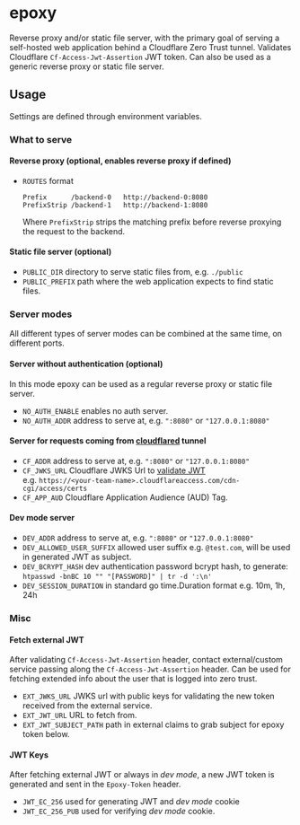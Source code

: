 # epoxy
Reverse proxy and/or static file server, with the primary goal of serving a self-hosted web 
application behind a Cloudflare Zero Trust tunnel. Validates Cloudflare `Cf-Access-Jwt-Assertion` JWT token. Can also be used as a generic reverse proxy or static file server.

## Usage
Settings are defined through environment variables.
### What to serve
#### Reverse proxy (optional, enables reverse proxy if defined)
* `ROUTES` format
  ```
  Prefix      /backend-0   http://backend-0:8080
  PrefixStrip /backend-1   http://backend-1:8080
  ```
  Where `PrefixStrip` strips the matching prefix before reverse proxying the request to the backend.

#### Static file server (optional)
* `PUBLIC_DIR` directory to serve static files from, e.g. `./public`
* `PUBLIC_PREFIX` path where the web application expects to find static files.

### Server modes
All different types of server modes can be combined at the same time, on different ports.
#### Server without authentication (optional)
In this mode epoxy can be used as a regular reverse proxy or static file server.
* `NO_AUTH_ENABLE` enables no auth server.
* `NO_AUTH_ADDR` address to serve at, e.g. `":8080"` or `"127.0.0.1:8080"`

#### Server for requests coming from [cloudflared](https://github.com/cloudflare/cloudflared) tunnel
* `CF_ADDR` address to serve at, e.g. `":8080"` or `"127.0.0.1:8080"`
* `CF_JWKS_URL` Cloudflare JWKS Url to [validate JWT](https://developers.cloudflare.com/cloudflare-one/identity/authorization-cookie/validating-json/)\
e.g. `https://<your-team-name>.cloudflareaccess.com/cdn-cgi/access/certs`
* `CF_APP_AUD` Cloudflare Application Audience (AUD) Tag.

#### Dev mode server
* `DEV_ADDR` address to serve at, e.g. `":8080"` or `"127.0.0.1:8080"`
* `DEV_ALLOWED_USER_SUFFIX` allowed user suffix e.g. `@test.com`, will be used in generated JWT as subject.
* `DEV_BCRYPT_HASH` dev authentication password bcrypt hash, to generate:\
`htpasswd -bnBC 10 "" "[PASSWORD]" | tr -d ':\n'`
* `DEV_SESSION_DURATION` in standard go time.Duration format e.g. 10m, 1h, 24h

### Misc
#### Fetch external JWT
After validating `Cf-Access-Jwt-Assertion` header, contact external/custom service passing along the `Cf-Access-Jwt-Assertion` header. Can be used for fetching extended info about the user that is logged into zero trust.
* `EXT_JWKS_URL` JWKS url with public keys for validating the new token received from the external service.
* `EXT_JWT_URL` URL to fetch from.
* `EXT_JWT_SUBJECT_PATH` path in external claims to grab subject for epoxy token below.

#### JWT Keys
After fetching external JWT or always in *dev mode*, a new JWT token is generated and sent in the `Epoxy-Token` header.
* `JWT_EC_256` used for generating JWT and *dev mode* cookie
* `JWT_EC_256_PUB` used for verifying *dev mode* cookie. 
